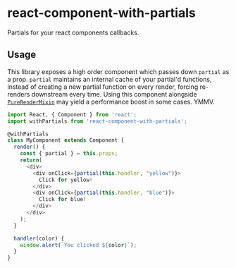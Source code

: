 # react-component-with-partials

Partials for your react components callbacks.

## Usage

This library exposes a high order component which passes down `partial` as a prop. `partial` maintains an internal cache of your partial'd functions, instead of creating a new partial function on every render, forcing re-renders downstream every time. Using this component alongside [`PureRenderMixin`](https://facebook.github.io/react/docs/pure-render-mixin.html) may yield a performance boost in some cases. YMMV.

``` javascript
import React, { Component } from 'react';
import withPartials from 'react-component-with-partials';

@withPartials
class MyComponent extends Component {
  render() {
    const { partial } = this.props;
    return(
      <div>
        <div onClick={partial(this.handler, "yellow")}>
          Click for yellow!
        </div>
        <div onClick={partial(this.handler, "blue")}>
          Click for blue!
        </div>
      </div>
    );
  }

  handler(color) {
    window.alert(`You clicked ${color}`);
  }
}

```
